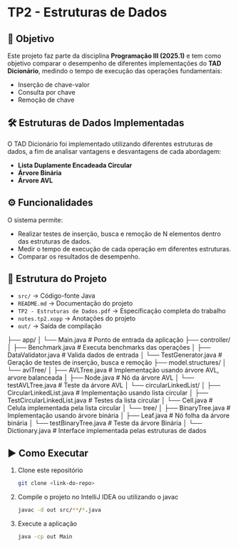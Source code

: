 # TP2 - Estruturas de Dados

## 📌 Objetivo
Este projeto faz parte da disciplina **Programação III (2025.1)** e tem como objetivo comparar o desempenho de diferentes implementações do **TAD Dicionário**, medindo o tempo de execução das operações fundamentais:

- Inserção de chave-valor
- Consulta por chave
- Remoção de chave

## 🛠️ Estruturas de Dados Implementadas
O TAD Dicionário foi implementado utilizando diferentes estruturas de dados, a fim de analisar vantagens e desvantagens de cada abordagem:

- **Lista Duplamente Encadeada Circular**
- **Árvore Binária**
- **Árvore AVL**

## ⚙️ Funcionalidades
O sistema permite:
- Realizar testes de inserção, busca e remoção de N elementos dentro das estruturas de dados.
- Medir o tempo de execução de cada operação em diferentes estruturas.
- Comparar os resultados de desempenho.

## 📂 Estrutura do Projeto
- `src/` → Código-fonte Java
- `README.md` → Documentação do projeto
- `TP2 - Estruturas de Dados.pdf` → Especificação completa do trabalho
- `notes.tp2.xopp` → Anotações do projeto
- `out/` → Saída de compilação

├── app/
│ └── Main.java # Ponto de entrada da aplicação
├── controller/
│ ├── Benchmark.java # Executa benchmarks das operações
│ ├── DataValidator.java # Valida dados de entrada
│ └── TestGenerator.java # Geração de testes de inserção, busca e remoção 
├── model.structures/
│ └── avlTree/
│   ├── AVLTree.java # Implementação usando árvore AVL, arvore balanceada
│   ├── Node.java # Nó da árvore AVL
│   └── testAVLTree.java # Teste da árvore AVL 
│ └── circularLinkedList/
│   ├── CircularLinkedList.java # Implementação usando lista circular
│   ├── TestCircularLinkedList.java # Testes da lista circular
│   └── Cell.java # Celula implementada pela lista circular
│ └── tree/ 
│   ├── BinaryTree.java # Implementação usando árvore binária
│   ├── Leaf.java # Nó folha da árvore binária 
│   └── testBinaryTree.java # Teste da árvore Binária
│ └── Dictionary.java # Interface implementada pelas estruturas de dados

## ▶️ Como Executar
1. Clone este repositório
   ```bash
   git clone <link-do-repo>
2. Compile o projeto no IntelliJ IDEA ou utilizando o javac
    ```bash
    javac -d out src/**/*.java
3. Execute a aplicação
    ```bash
    java -cp out Main

